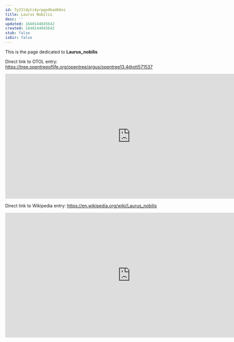 ```yaml
---
id: 7y21ldyti4yrpgo4kadk6ni
title: Laurus Nobilis
desc: ''
updated: 1648144045642
created: 1648144045642
stub: false
isDir: false
---
```

This is the page dedicated to **Laurus_nobilis**


Direct link to OTOL entry: https://tree.opentreeoflife.org/opentree/argus/opentree13.4@ott571537



<html>
    <body>
    <iframe src="https://tree.opentreeoflife.org/opentree/argus/opentree13.4@ott571537"
    width="800" height="400" frameborder="0" allowfullscreen> </iframe>
    </body>
</html>
    


Direct link to Wikipedia entry: https://en.wikipedia.org/wiki/Laurus_nobilis



<html>
    <body>
    <iframe src="https://en.wikipedia.org/wiki/Laurus_nobilis"
    width="800" height="400" frameborder="0" allowfullscreen> </iframe>
    </body>
</html>
    

